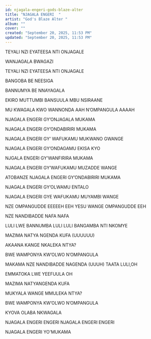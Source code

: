 ```yaml
---
id: njagala-engeri-gods-blaze-alter
title: "NJAGALA ENGERI  "
artist: "God's Blaze Alter "
album: ""
cover: ""
created: "September 20, 2025, 11:53 PM"
updated: "September 20, 2025, 11:53 PM"
---
```


TEYALI NZI
EYATEESA NTI
ONJAGALE

WANJAGALA 
BWAGAZI

TEYALI NZI
EYATEESA NTI
ONJAGALE

BANGOBA 
BE NEESIGA

BANNUMYA 
BE NNAYAGALA

EKIRO MUTTUMBI
BANSUULA
MBU NSIRAANE

MU KWAGALA KWO
WANNONDA AAH
N’OMPANGULA AAAAH

NJAGALA ENGERI 
GY’ONJAGALA
MUKAMA

NJAGALA ENGERI
GY’ONDABIRIRI
MUKAMA

NJAGALA ENGERI
GY’ WAFUKAMU
MUKWANO GWANGE

NJAGALA ENGERI
GY’ONDAGAMU
EKISA KYO

NJGALA ENGERI 
GY’WANFIRIRA
MUKAMA

NJAGALA ENGERI
GY’WAFUKAMU
MUZADDE WANGE

ATOBANZE
NJAGALA ENGERI
GY’ONDABIRIRI 
MUKAMA

NJAGALA ENGERI
GY’OLWAMU
ENTALO

NJAGALA ENGERI
GYE WAFUKAMU
MUYAMBI WANGE

NZE OMPANGUDDE
EEEEEH EEH
YESU WANGE
OMPANGUDDE EEH

NZE NANDIBADDE
NAFA NAFA

LULI  LWE BANNUMBA
LULI LULI  BANGAMBA 
NTI NKOMYE

MAZIMA NATYA
NGENDA KUFA
(UUUUUU)

AKAANA KANGE
NKALEKA NTYA?

BWE WAMPONYA
KW’OLWO
N’OMPANGULA

MAKAMA
NZE NANDIBADDE
NAGENDA (UUUH)
TAATA LULI,OH

EMMATOKA 
LWE YEEFUULA OH

MAZIMA 
NATYANGENDA KUFA

MUKYALA WANGE
MMULEKA NTYA?

BWE WAMPONYA
KW’OLWO
N’OMPANGULA

KYOVA OLABA
NKWAGALA

NJAGALA ENGERI
ENGERI
NJAGALA ENGERI
ENGERI

NJAGALA ENGERI
YO'MUKAMA